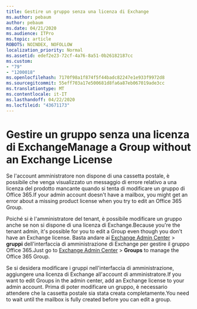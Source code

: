 ```yaml
---
title: Gestire un gruppo senza una licenza di Exchange
ms.author: pebaum
author: pebaum
ms.date: 04/21/2020
ms.audience: ITPro
ms.topic: article
ROBOTS: NOINDEX, NOFOLLOW
localization_priority: Normal
ms.assetid: edef2e23-72cf-4a76-8a51-0b26182187cc
ms.custom:
- "79"
- "1200018"
ms.openlocfilehash: 7170f98a1f874f5f44badc82247e1e933f9972d8
ms.sourcegitcommit: 55eff703a17e500681d8fa6a87eb067019ade3cc
ms.translationtype: MT
ms.contentlocale: it-IT
ms.lasthandoff: 04/22/2020
ms.locfileid: "43671173"
---
```

# <a name="manage-a-group-without-an-exchange-license"></a><span data-ttu-id="a6a3e-102">Gestire un gruppo senza una licenza di Exchange</span><span class="sxs-lookup"><span data-stu-id="a6a3e-102">Manage a Group without an Exchange License</span></span>

<span data-ttu-id="a6a3e-103">Se l'account amministratore non dispone di una cassetta postale, è possibile che venga visualizzato un messaggio di errore relativo a una licenza del prodotto mancante quando si tenta di modificare un gruppo di Office 365.</span><span class="sxs-lookup"><span data-stu-id="a6a3e-103">If your admin account doesn't have a mailbox, you might get an error about a missing product license when you try to edit an Office 365 Group.</span></span>
  
<span data-ttu-id="a6a3e-104">Poiché si è l'amministratore del tenant, è possibile modificare un gruppo anche se non si dispone di una licenza di Exchange.</span><span class="sxs-lookup"><span data-stu-id="a6a3e-104">Because you're the tenant admin, it's possible for you to edit a Group even though you don't have an Exchange license.</span></span> <span data-ttu-id="a6a3e-105">Basta andare ai [Exchange Admin Center](https://outlook.office365.com/ecp.aspx) \> **gruppi** dell'interfaccia di amministrazione di Exchange per gestire il gruppo Office 365.</span><span class="sxs-lookup"><span data-stu-id="a6a3e-105">Just go to [Exchange Admin Center](https://outlook.office365.com/ecp.aspx) \> **Groups** to manage the Office 365 Group.</span></span>
  
<span data-ttu-id="a6a3e-106">Se si desidera modificare i gruppi nell'interfaccia di amministrazione, aggiungere una licenza di Exchange all'account di amministratore.</span><span class="sxs-lookup"><span data-stu-id="a6a3e-106">If you want to edit Groups in the admin center, add an Exchange license to your admin account.</span></span> <span data-ttu-id="a6a3e-107">Prima di poter modificare un gruppo, è necessario attendere che la cassetta postale sia stata creata completamente.</span><span class="sxs-lookup"><span data-stu-id="a6a3e-107">You need to wait until the mailbox is fully created before you can edit a group.</span></span>
  
